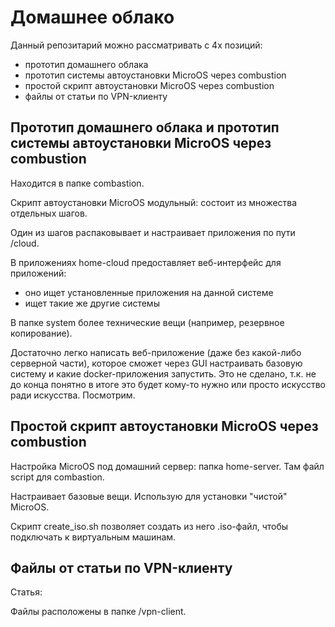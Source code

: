 # Домашнее облако

Данный репозитарий можно рассматривать с 4х позиций:
- прототип домашнего облака
- прототип системы автоустановки MicroOS через combustion
- простой скрипт автоустановки MicroOS через combustion
- файлы от статьи по VPN-клиенту

## Прототип домашнего облака и прототип системы автоустановки MicroOS через combustion

Находится в папке combastion.

Скрипт автоустановки MicroOS модульный: состоит из множества отдельных шагов.

Один из шагов распаковывает и настраивает приложения по пути /cloud.

В приложениях home-cloud предоставляет веб-интерфейс для приложений:
- оно ищет установленные приложения на данной системе
- ищет такие же другие системы

В папке system более технические вещи (например, резервное копирование).

Достаточно легко написать веб-приложение (даже без какой-либо серверной части), которое
сможет через GUI настраивать базовую систему и какие docker-приложения запустить. Это не сделано,
т.к. не до конца понятно в итоге это будет кому-то нужно или просто искусство ради искусства. Посмотрим.

## Простой скрипт автоустановки MicroOS через combustion

Настройка MicroOS под домашний сервер: папка home-server. Там файл script для combastion. 

Настраивает базовые вещи. Использую для установки "чистой" MicroOS.

Скрипт create_iso.sh позволяет создать из него .iso-файл, чтобы подключать к виртуальным машинам.

## Файлы от статьи по VPN-клиенту

Статья: 

Файлы расположены в папке /vpn-client.
